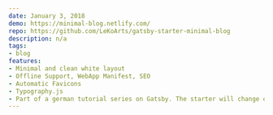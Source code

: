 ```yaml
---
date: January 3, 2018
demo: https://minimal-blog.netlify.com/
repo: https://github.com/LeKoArts/gatsby-starter-minimal-blog
description: n/a
tags:
- blog
features:
- Minimal and clean white layout
- Offline Support, WebApp Manifest, SEO
- Automatic Favicons
- Typography.js
- Part of a german tutorial series on Gatsby. The starter will change over time to use more advanced stuff (feel free to express your ideas)
---
```

